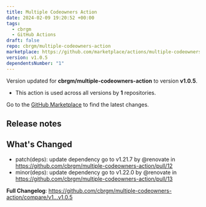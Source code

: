 ```yaml
---
title: Multiple Codeowners Action
date: 2024-02-09 19:20:52 +00:00
tags:
  - cbrgm
  - GitHub Actions
draft: false
repo: cbrgm/multiple-codeowners-action
marketplace: https://github.com/marketplace/actions/multiple-codeowners-action
version: v1.0.5
dependentsNumber: "1"
---
```



Version updated for **cbrgm/multiple-codeowners-action** to version **v1.0.5**.
- This action is used across all versions by **1** repositories.

Go to the [GitHub Marketplace](https://github.com/marketplace/actions/multiple-codeowners-action) to find the latest changes.

## Release notes

## What's Changed
* patch(deps): update dependency go to v1.21.7 by @renovate in https://github.com/cbrgm/multiple-codeowners-action/pull/12
* minor(deps): update dependency go to v1.22.0 by @renovate in https://github.com/cbrgm/multiple-codeowners-action/pull/13


**Full Changelog**: https://github.com/cbrgm/multiple-codeowners-action/compare/v1...v1.0.5
